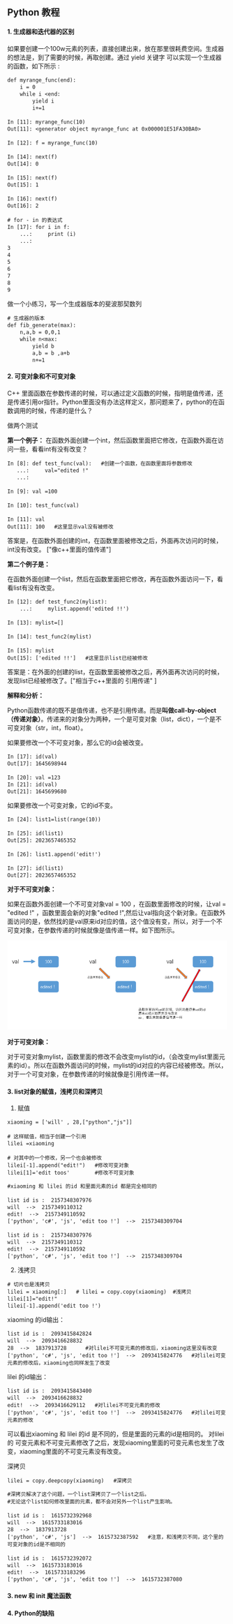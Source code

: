 ## Python 教程 

#### 1. 生成器和迭代器的区别
        
如果要创建一个100w元素的列表，直接创建出来，放在那里很耗费空间。生成器的想法是，到了需要的时候，再取创建。通过 yield 关键字 可以实现一个生成器的函数，如下所示 :
```
def myrange_func(end):
    i = 0
    while i <end:
        yield i 
        i+=1

In [11]: myrange_func(10)
Out[11]: <generator object myrange_func at 0x000001E51FA30BA0>

In [12]: f = myrange_func(10)

In [14]: next(f)
Out[14]: 0

In [15]: next(f)
Out[15]: 1

In [16]: next(f)
Out[16]: 2

# for - in 的表达式
In [17]: for i in f:
    ...:     print (i)
    ...:
3
4
5
6
7
8
9
```

做一个小练习，写一个生成器版本的斐波那契数列
```
# 生成器的版本
def fib_generate(max):
    n,a,b = 0,0,1
    while n<max:
        yield b 
        a,b = b ,a+b
        n+=1
```


#### 2. 可变对象和不可变对象
C++ 里面函数在参数传递的时候，可以通过定义函数的时候，指明是值传递，还是传递引用or指针。Python里面没有办法这样定义，那问题来了，python的在函数调用的时候，传递的是什么？

做两个测试

**第一个例子：**
在函数外面创建一个int，然后函数里面把它修改，在函数外面在访问一些，看看int有没有改变？

```
In [8]: def test_func(val):   #创建一个函数，在函数里面将参数修改
   ...:     val="edited !"
   ...:

In [9]: val =100

In [10]: test_func(val)

In [11]: val
Out[11]: 100   #这里显示val没有被修改
```
答案是，在函数外面创建的int，在函数里面被修改之后，外面再次访问的时候，int没有改变。
["像c++里面的值传递"]


**第二个例子是：**

在函数外面创建一个list，然后在函数里面把它修改，再在函数外面访问一下，看看list有没有改变。
```
In [12]: def test_func2(mylist):
    ...:     mylist.append('edited !!')

In [13]: mylist=[]

In [14]: test_func2(mylist)

In [15]: mylist
Out[15]: ['edited !!']   #这里显示list已经被修改
```
答案是：在外面的创建的list，在函数里面被修改之后，再外面再次访问的时候，发现list已经被修改了。["相当于c++里面的 引用传递" ]


**解释和分析：**

Python函数传递的既不是值传递，也不是引用传递。而是**叫做call-by-object（传递对象）**。传递来的对象分为两种，一个是可变对象（list，dict），一个是不可变对象（str，int，float）。

如果要修改一个不可变对象，那么它的id会被改变。
```
In [17]: id(val)
Out[17]: 1645698944

In [20]: val =123
In [21]: id(val)
Out[21]: 1645699680
```
如果要修改一个可变对象，它的id不变。
```
In [24]: list1=list(range(10))

In [25]: id(list1)
Out[25]: 2023657465352

In [26]: list1.append('edit!')

In [27]: id(list1)
Out[27]: 2023657465352
```


**对于不可变对象：**

如果在函数外面创建一个不可变对象val = 100 ，在函数里面修改的时候，让val = "edited !" ，函数里面会新的对象"edited !",然后让val指向这个新对象。在函数外面访问的是，依然找的是val原来id对应的值，这个值没有变，所以，对于一个不可变对象，在参数传递的时候就像是值传递一样。如下图所示。

![](1.PNG)


**对于可变对象：**

对于可变对象mylist，函数里面的修改不会改变mylist的id，（会改变mylist里面元素的id）。所以在函数外面访问的时候，mylist的id对应的内容已经被修改。所以，对于一个可变对象，在参数传递的时候就像是引用传递一样。


#### 3. list对象的赋值，浅拷贝和深拷贝 ####

1. 赋值
```
xiaoming = ['will' , 28,["python","js"]]

# 这样赋值，相当于创建一个引用
lilei =xiaoming

# 对其中的一个修改，另一个也会被修改
lilei[-1].append("edit!")   #修改可变对象
lilei[1]='edit toos'        #修改不可变对象
```
```
#xiaoming 和 lilei 的id 和里面元素的id 都是完全相同的

list id is :  2157348307976
will  -->  2157349110312
edit!  -->  2157349110592
['python', 'c#', 'js', 'edit too !']  -->  2157348309704
 
list id is :  2157348307976
will  -->  2157349110312
edit!  -->  2157349110592
['python', 'c#', 'js', 'edit too !']  -->  2157348309704
```

2. 浅拷贝
```
# 切片也是浅拷贝
lilei = xiaoming[:]   # lilei = copy.copy(xiaoming)  #浅拷贝
lilei[1]="edit!"
lilei[-1].append('edit too !')

```
xiaoming 的id输出：
```
list id is :  2093415842824
will  -->  2093416628832
28  -->  1837913728      #对lilei不可变元素的修改后，xiaoming这里没有改变
['python', 'c#', 'js', 'edit too !']  -->  2093415824776   #对lilei可变元素的修改后，xiaoming也同样发生了改变
```

lilei    的id输出：
```
list id is :  2093415843400
will  -->  2093416628832
edit!  -->  2093416629112   #对lilei不可变元素的修改
['python', 'c#', 'js', 'edit too !']  -->  2093415824776   #对lilei可变元素的修改
```

可以看出xiaoming 和 lilei 的id 是不同的，但是里面的元素的id是相同的。
对lilei 的 可变元素和不可变元素修改了之后，发现xiaoming里面的可变元素也发生了改变，xiaoming里面的不可变元素没有改变。


深拷贝
```
lilei = copy.deepcopy(xiaoming)   #深拷贝
```
```
#深拷贝解决了这个问题，一个list深拷贝了一个list之后。
#无论这个list如何修改里面的元素，都不会对另外一个list产生影响。

list id is :  1615732392968
will  -->  1615733183016
28  -->  1837913728
['python', 'c#', 'js']  -->  1615732387592   #注意，和浅拷贝不同，这个里的可变对象的id是不相同的
 
list id is :  1615732392072
will  -->  1615733183016
edit!  -->  1615733183296
['python', 'c#', 'js', 'edit too !']  -->  1615732387080
```


#### 3. new 和 __init__ 魔法函数


#### 4. Python的缺陷